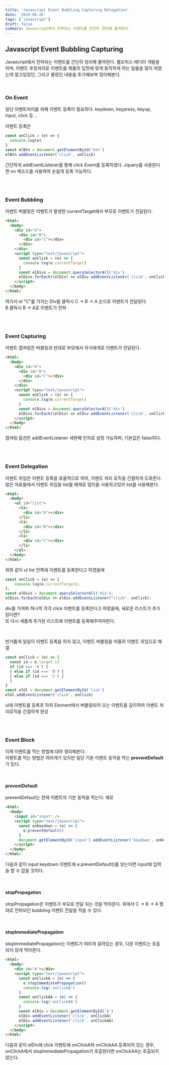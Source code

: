```yaml
---
title: 'Javascript Event Bubbling Capturing Delegation'
date: '2019-06-26'
tags: ['javascript']
draft: false
summary: Javascript에서 전파되는 이벤트를 간단히 정리해 볼까한다.
---
```


## Javascript Event Bubbling Capturing

Javascript에서 전파되는 이벤트를 간단히 정리해 볼까한다. 웹오피스 에디터 개발을 하며, 이벤트 후킹처리로 이벤트를 제품의 입맛에 맞게 동작하게 하는 일들을 많이 하였는데 알고있었던, 그리고 몰랐던 내용을 추가해보며 정리해본다. <br />

<br />

### On Event

일단 이벤트처리를 위해 이벤트 등록이 필요하다. keydown, keypress, keyup, input, click 등 .. <br />

이벤트 등록은 <br />

```javascript
const onClick = (e) => {
  console.log(e)
}
const elBtn = document.getElementById('btn')
elBtn.addEventListener('click', onClick)
```

간단하게 addEventListener를 통해 click Event를 등록하였다. Jquery를 사용한다면 on 메소드를 사용하여 손쉽게 등록 가능하다. <br />

<br /><br />

### Event Bubbling

이벤트 버블링은 이벤트가 발생한 currentTarget에서 부모로 이벤트가 전달된다. <br />

```html
<html>
  <body>
    <div id="A">
      <div id="B">
        <div id="C"></div>
      </div>
    </div>
    <script type="text/javascript">
      const onClick = (e) => {
        console.log(e.currentTarget)
      }
      const elDivs = document.querySelectorAll('div')
      elDivs.forEach((elDiv) => elDiv.addEventListener('click', onClick))
    </script>
  </body>
</html>
```

여기서 id "C"를 가지는 Div를 클릭시 C -> B -> A 순으로 이벤트가 전달된다. <br />
B 클릭시 B -> A로 이벤트가 전파 <br />

<br /><br />

### Event Capturing

이벤트 캡쳐링은 버블링과 반대로 부모에서 자식에게로 이벤트가 전달된다. <br />

```html
<html>
  <body>
    <div id="A">
      <div id="B">
        <div id="C"></div>
      </div>
    </div>
    <script type="text/javascript">
      const onClick = (e) => {
        console.log(e.currentTarget)
      }
      const elDivs = document.querySelectorAll('div')
      elDivs.forEach((elDiv) => elDiv.addEventListener('click', onClick, { capture: true }))
    </script>
  </body>
</html>
```

캡쳐링 옵션은 addEventListener 세번째 인자로 설정 가능하며, 기본값은 false이다. <br />

<br /><br />

### Event Delegation

이벤트 위임은 이벤트 등록을 효율적으로 하여, 이벤트 처리 로직을 간결하게 도와준다. <br />
많은 자료들에서 이벤트 위임을 list를 예제로 많이들 사용하고있어 list를 사용해본다. <br />

```html
<html>
  <body>
    <ul id="list">
      <li>
        <div id="A"></div>
      </li>
      <li>
        <div id="B"></div>
      </li>
      <li>
        <div id="C"></div>
      </li>
    </ul>
  </body>
</html>
```

위와 같이 ul list 안쪽에 이벤트를 등록한다고 하였을때 <br />

```javascript
const onClick = (e) => {
    console.log(e.currentTarget);
};
const elDivs = document.querySelectorAll('div');
elDivs.forEach(elDiv => elDiv.addEventListener("click", onClick);
```

div를 가져와 하나씩 각각 click 이벤트를 등록한다고 하였을때, 새로운 리스트가 추가된다면? <br />
또 다시 새롭게 추가된 리스트에 이벤트를 등록해주어야한다. <br />

<br />

번거롭게 일일이 이벤트 등록을 하지 않고, 이벤트 버블링을 떠올려 이벤트 위임으로 해결 <br />

```javascript
const onClick = (e) => {
  const id = e.target.id
  if (id === 'A') {
  } else if (id === 'B') {
  } else if (id === 'C') {
  }
}
const elUl = document.getElementById('list')
elUl.addEventListener('click', onClick)
```

ul에 이벤트를 등록후 하위 Element에서 버블링되어 오는 이벤트를 감지하여 이벤트 처리로직을 간결하게 완성 <br />

<br /><br />

### Event Block

이제 이벤트를 막는 방법에 대하 정리해본다. <br />
이벤트를 막는 방법은 여러개가 있지만 일단 기본 이벤트 동작을 막는 **preventDefault**가 있다. <br />

<br />

#### preventDefault

preventDefault는 현재 이벤트의 기본 동작을 막는다. 예로 <br />

```html
<html>
  <body>
    <input id="input" />
    <script type="text/javascript">
      const onKeydown = (e) => {
        e.preventDefault()
      }
      document.getElementById('input').addEventListener('keydown', onKeydown)
    </script>
  </body>
</html>
```

다음과 같이 input keydown 이벤트에 e.preventDefault()를 넣는다면 input에 입력을 할 수 없을 것이다. <br />

<br />

#### stopPropagation

stopPropagation은 이벤트가 부모로 전달 되는 것을 막아준다. 위에서 C -> B -> A 형태로 전파되던 bubbling 이벤트 전달을 막을 수 있다.<br />

<br />

#### stopImmediatePropagation

stopImmediatePropagation는 이벤트가 여러개 걸려있는 경우, 다른 이벤트는 호출되지 않게 막아준다. <br />

```html
<html>
  <body>
    <div id="A"></div>
    <script type="text/javascript">
      const onClickA = (e) => {
        e.stopImmediatePropagation()
        console.log('onClickA')
      }
      const onClickAA = (e) => {
        console.log('onClickAA')
      }
      const elDiv = document.getElementById('A')
      elDiv.addEventListener('click', onClickA)
      elDiv.addEventListener('click', onClickAA)
    </script>
  </body>
</html>
```

다음과 같이 elDiv에 click 이벤트에 onClickA와 onClickAA 등록되어 있는 경우, onClickA에서 stopImmediatePropagation가 호출된다면 onClickAA는 호출되지 않는다. <br />

<br /><br /><br />
